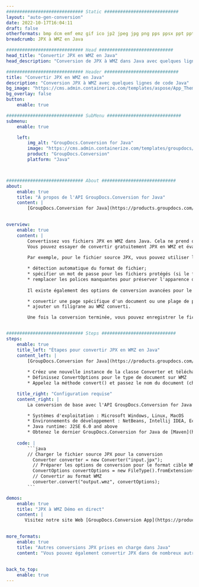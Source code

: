 ```yaml
---
############################# Static ############################
layout: "auto-gen-conversion"
date: 2022-10-17T16:04:11
draft: false
otherformats: bmp dcm emf emz gif ico jp2 jpeg jpg png pps ppsx ppt pptx psb psd svg svgz tga tif tiff webp wmf wmz
breadcrumb: JPX à WMZ en Java

############################# Head ############################
head_title: "Convertir JPX en WMZ en Java"
head_description: "Conversion de JPX à WMZ dans Java avec quelques lignes de code. Convertissez plus de 160 formats de fichiers à l'aide de l'API de conversion de documents GroupDocs pour Java"

############################# Header ############################
title: "Convertir JPX en WMZ en Java"
description: "Conversion JPX à WMZ avec quelques lignes de code Java"
bg_image: "https://cms.admin.containerize.com/templates/aspose/App_Themes/V3/images/bg/header1.png"
bg_overlay: false
button:
    enable: true

############################# SubMenu ############################
submenu:
    enable: true

    left:
        img_alt: "GroupDocs.Conversion for Java"
        image: "https://cms.admin.containerize.com/templates/groupdocs/images/product-logos/90x90-noborder/groupdocs-conversion-java.png"
        product: "GroupDocs.Conversion"
        platform: "Java"



############################# About ############################
about:
    enable: true
    title: "À propos de l'API GroupDocs.Conversion for Java"
    content: |
        [GroupDocs.Conversion for Java](https://products.groupdocs.com/conversion/java/) est une API de conversion de format de fichier avancée pour la conversion entre les formats d'image et de document populaires tels que Microsoft Office, OpenDocument, PDF, HTML, e-mail, CAO. et bien plus encore avec seulement quelques lignes de code. L'API native détecte automatiquement les formats des documents originaux et propose de nombreuses options de personnalisation des documents convertis. Outre la fonction d'extraction d'informations d'un document, il prend également en charge la mise en cache des résultats de conversion sur le disque local par défaut. Cependant, tout type de stockage de cache peut être pris en charge en implémentant les interfaces appropriées - Amazon S3, Dropbox, Google Drive, Windows Azure, Reddis ou tout autre.
    

overview:
    enable: true
    content: |
        Convertissez vos fichiers JPX en WMZ dans Java. Cela ne prend que quelques lignes de code Java sur n'importe quelle plate-forme de votre choix, telle que Windows, Linux, macOS.
        Vous pouvez essayer de convertir gratuitement JPX en WMZ et évaluer la qualité des résultats de conversion. En plus des scripts de conversion de fichiers simples, vous pouvez essayer des options plus sophistiquées pour charger le fichier source JPX et stocker la sortie WMZ. 
        
        Par exemple, pour le fichier source JPX, vous pouvez utiliser les options de chargement suivantes :

        * détection automatique du format de fichier;
        * spécifier un mot de passe pour les fichiers protégés (si le format de fichier le prend en charge);
        * remplacer les polices manquantes pour préserver l'apparence du document.
        
        Il existe également des options de conversion avancées pour le fichier WMZ :

        * convertir une page spécifique d'un document ou une plage de pages;
        * ajouter un filigrane au WMZ converti.

        Une fois la conversion terminée, vous pouvez enregistrer le fichier WMZ dans votre chemin de fichier local ou dans un stockage tiers tel que FTP, Amazon S3, Google Drive, Dropbox, etc. Veuillez noter - pour convertir JPX à WMZ, vous n'avez pas besoin d'installer de logiciel supplémentaire, tel que MS Office, Open Office, Adobe Acrobat Reader, etc.


############################# Steps ############################
steps:
    enable: true
    title_left: "Étapes pour convertir JPX en WMZ en Java"
    content_left: |
        [GroupDocs.Conversion for Java](https://products.groupdocs.com/conversion/java/) permet aux développeurs de convertir facilement le fichier JPX en WMZ avec quelques lignes de code.
        
        * Créez une nouvelle instance de la classe Converter et téléchargez le fichier JPX avec le chemin complet
        * Définissez ConvertOptions pour le type de document sur WMZ
        * Appelez la méthode convert() et passez le nom du document (chemin complet) et le format (WMZ) en tant que paramètre

    title_right: "Configuration requise"
    content_right: |
        La conversion de base avec l'API GroupDocs.Conversion for Java peut être effectuée avec seulement quelques lignes de code. Nos API sont prises en charge sur toutes les principales plates-formes et systèmes d'exploitation. Avant d'exécuter le code ci-dessous, assurez-vous que les prérequis suivants sont installés sur votre système.

        * Systèmes d'exploitation : Microsoft Windows, Linux, MacOS
        * Environnements de développement : NetBeans, Intellij IDEA, Eclipse, etc.
        * Java runtime: J2SE 6.0 and above
        * Obtenez le dernier GroupDocs.Conversion for Java de [Maven](https://repository.groupdocs.com/webapp/#/artifacts/browse/tree/General/repo/com/groupdocs/groupdocs-conversion)
         
    code: |
        ```java    
        // Charger le fichier source JPX pour la conversion
          Converter converter = new Converter("input.jpx");
          // Préparer les options de conversion pour le format cible WMZ
          ConvertOptions convertOptions = new FileType().fromExtension("wmz").getConvertOptions();
          // Convertir au format WMZ
          converter.convert("output.wmz", convertOptions);
        ```

demos:
    enable: true
    title: "JPX à WMZ Démo en direct"
    content: |
       Visitez notre site Web [GroupDocs.Conversion App](https://products.groupdocs.app/conversion/family) et essayez la conversion JPX à WMZ maintenant. La démo gratuite présente les avantages suivants
          

more_formats:
    enable: true
    title: "Autres conversions JPX prises en charge dans Java"
    content: "Vous pouvez également convertir JPX dans de nombreux autres formats de fichiers. Veuillez consulter la liste ci-dessous."
       
       
back_to_top:
    enable: true
---
```

